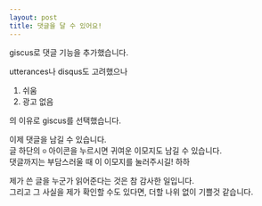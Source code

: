 ```yaml
---
layout: post
title: 댓글을 달 수 있어요!
---
```


giscus로 댓글 기능을 추가했습니다.

utterances나 disqus도 고려했으나  

  1. 쉬움  
  2. 광고 없음  

의 이유로 giscus를 선택했습니다.  

이제 댓글을 남길 수 있습니다.  
글 하단의 `☺︎` 아이콘을 누르시면 귀여운 이모지도 남길 수 있습니다.  
댓글까지는 부담스러울 때 이 이모지를 눌러주시길! 하하

제가 쓴 글을 누군가 읽어준다는 것은 참 감사한 일입니다.  
그리고 그 사실을 제가 확인할 수도 있다면, 더할 나위 없이 기쁠것 같습니다. 
